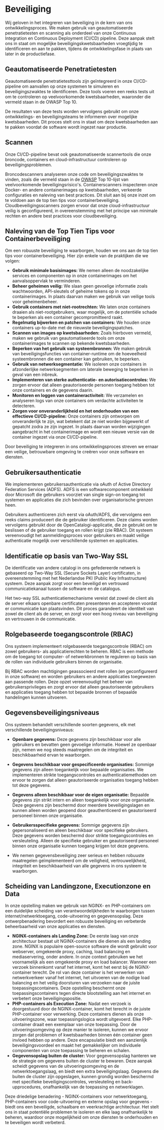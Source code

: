 # Beveiliging

Wij geloven in het integreren van beveiliging in de kern van ons ontwikkelingsproces. We maken gebruik van geautomatiseerde penetratietesten en scanning als onderdeel van onze Continuous Integration en Continuous Deployment (CI/CD) pipeline. Deze aanpak stelt ons in staat om mogelijke beveiligingskwetsbaarheden vroegtijdig te identificeren en aan te pakken, tijdens de ontwikkelingsfase in plaats van later in de productiefase.

## Geautomatiseerde Penetratietesten

Geautomatiseerde penetratietesttools zijn geïntegreerd in onze CI/CD-pipeline om aanvallen op onze systemen te simuleren en beveiligingszwaktes te identificeren. Deze tools voeren een reeks tests uit om te controleren op veelvoorkomende kwetsbaarheden, waaronder die vermeld staan in de OWASP Top 10.

De resultaten van deze tests worden vervolgens gebruikt om onze ontwikkelings- en beveiligingsteams te informeren over mogelijke kwetsbaarheden. Dit proces stelt ons in staat om deze kwetsbaarheden aan te pakken voordat de software wordt ingezet naar productie.

## Scannen

Onze CI/CD-pipeline bevat ook geautomatiseerde scannertools die onze broncode, containers en cloud-infrastructuur controleren op beveiligingsproblemen.

Broncodescanners analyseren onze code om beveiligingszwaktes te vinden, zoals die vermeld staan in de [OWASP](https://owasp.org/) Top 10-lijst van veelvoorkomende beveiligingsrisico's.
Containerscanners inspecteren onze Docker- en andere containerimages op kwetsbaarheden, verkeerde configuraties en naleving van best practices. Dit sluit aan bij onze inzet om te voldoen aan de top tien tips voor containerbeveiliging.
Cloudbeveiligingsscanners zorgen ervoor dat onze cloud-infrastructuur veilig is geconfigureerd, in overeenstemming met het principe van minimale rechten en andere best practices voor cloudbeveiliging.

## Naleving van de Top Tien Tips voor Containerbeveiliging

Om een robuuste beveiliging te waarborgen, houden we ons aan de top tien tips voor containerbeveiliging. Hier zijn enkele van de praktijken die we volgen:

* **Gebruik minimale basisimages:** We nemen alleen de noodzakelijke services en componenten op in onze containerimages om het aanvalsoppervlak te verminderen.
* **Beheer geheimen veilig:** We slaan geen gevoelige informatie zoals wachtwoorden, API-sleutels of geheime tokens op in onze containerimages. In plaats daarvan maken we gebruik van veilige tools voor geheimenbeheer.
* **Gebruik containers met niet-rootrechten:** We laten onze containers draaien als niet-rootgebruikers, waar mogelijk, om de potentiële schade te beperken als een container gecompromitteerd raakt.
* **Regelmatig bijwerken en patchen van containers:** We houden onze containers up-to-date met de nieuwste beveiligingspatches.
* **Scannen van images op kwetsbaarheden:** Zoals hierboven vermeld, maken we gebruik van geautomatiseerde tools om onze containerimages te scannen op bekende kwetsbaarheden.
* **Beperken van het gebruik van systeembronnen:** We maken gebruik van beveiligingsfuncties van container-runtime om de hoeveelheid systeembronnen die een container kan gebruiken, te beperken.
* **Gebruik van netwerksegmentatie:** We isoleren onze containers in afzonderlijke netwerksegmenten om laterale beweging te beperken in geval van een inbreuk.
* **Implementeren van sterke authenticatie- en autorisatiecontroles:** We zorgen ervoor dat alleen geautoriseerde personen toegang hebben tot onze containers en de gegevens daarin.
* **Monitoren en loggen van containeractiviteit:** We verzamelen en analyseren logs van onze containers om verdachte activiteiten te detecteren.
* **Zorgen voor onveranderlijkheid en het onderhouden van een effectieve CI/CD-pipeline:** Onze containers zijn ontworpen om onveranderlijk te zijn, wat betekent dat ze niet worden bijgewerkt of gepatcht zodra ze zijn ingezet. In plaats daarvan worden wijzigingen aangebracht in het containerimage en wordt een nieuwe versie van de container ingezet via onze CI/CD-pipeline.

Door beveiliging te integreren in ons ontwikkelingsproces streven we ernaar een veilige, betrouwbare omgeving te creëren voor onze software en diensten.

## Gebruikersauthenticatie

We implementeren gebruikersauthenticatie via oAuth of Active Directory Federation Services (ADFS). ADFS is een softwarecomponent ontwikkeld door Microsoft die gebruikers voorziet van single sign-on toegang tot systemen en applicaties die zich bevinden over organisatorische grenzen heen.

Gebruikers authenticeren zich eerst via oAuth/ADFS, die vervolgens een reeks claims produceert die de gebruiker identificeren. Deze claims worden vervolgens gebruikt door de OpenCatalogi-applicatie, die ze gebruikt om te beslissen of de gebruiker toegang en rollen krijgt (zie RBAC). Dit systeem vereenvoudigt het aanmeldingsproces voor gebruikers en maakt veilige authenticatie mogelijk over verschillende systemen en applicaties.

## Identificatie op basis van Two-Way SSL

De identificatie van andere catalogi in ons gefedereerde netwerk is gebaseerd op Two-Way SSL (Secure Sockets Layer) certificaten, in overeenstemming met het Nederlandse PKI (Public Key Infrastructure) systeem. Deze aanpak zorgt voor een beveiligd en vertrouwd communicatiekanaal tussen de software en de catalogus.

Het two-way SSL authenticatiemechanisme vereist dat zowel de client als de server elkaars openbare certificaten presenteren en accepteren voordat er communicatie kan plaatsvinden. Dit proces garandeert de identiteit van zowel de client als de server, en zorgt voor een hoog niveau van beveiliging en vertrouwen in de communicatie.

## Rolgebaseerde toegangscontrole (RBAC)

Ons systeem implementeert rolgebaseerde toegangscontrole (RBAC) om zowel gebruikers- als applicatierechten te beheren. RBAC is een methode om de toegang tot computer- of netwerkbronnen te reguleren op basis van de rollen van individuele gebruikers binnen de organisatie.

Bij RBAC worden machtigingen geassocieerd met rollen (en geconfigureerd in onze software) en worden gebruikers en andere applicaties toegewezen aan passende rollen. Deze opzet vereenvoudigt het beheer van gebruikersprivileges en zorgt ervoor dat alleen geautoriseerde gebruikers en applicaties toegang hebben tot bepaalde bronnen of bepaalde handelingen kunnen uitvoeren.

## Gegevensbeveiligingsniveaus

Ons systeem behandelt verschillende soorten gegevens, elk met verschillende beveiligingsniveaus:

* **Openbare gegevens:** Deze gegevens zijn beschikbaar voor alle gebruikers en bevatten geen gevoelige informatie. Hoewel ze openbaar zijn, nemen we nog steeds maatregelen om de integriteit en beschikbaarheid ervan te waarborgen.

* **Gegevens beschikbaar voor gespecificeerde organisaties:** Sommige gegevens zijn alleen toegankelijk voor bepaalde organisaties. We implementeren strikte toegangscontroles en authenticatiemethoden om ervoor te zorgen dat alleen geautoriseerde organisaties toegang hebben tot deze gegevens.

* **Gegevens alleen beschikbaar voor de eigen organisatie:** Bepaalde gegevens zijn strikt intern en alleen toegankelijk voor onze organisatie. Deze gegevens zijn beschermd door meerdere beveiligingslagen en kunnen alleen worden geopend door geauthenticeerd en geautoriseerd personeel binnen onze organisatie.

* **Gebruikersspecifieke gegevens:** Sommige gegevens zijn gepersonaliseerd en alleen beschikbaar voor specifieke gebruikers. Deze gegevens worden beschermd door strikte toegangscontroles en versleuteling. Alleen de specifieke gebruiker en geautoriseerd personeel binnen onze organisatie kunnen toegang krijgen tot deze gegevens.

* We nemen gegevensbeveiliging zeer serieus en hebben robuuste maatregelen geïmplementeerd om de veiligheid, vertrouwelijkheid, integriteit en beschikbaarheid van alle gegevens in ons systeem te waarborgen.

## Scheiding van Landingzone, Executionzone en Data

In onze opstelling maken we gebruik van NGINX- en PHP-containers om een ​​duidelijke scheiding van verantwoordelijkheden te waarborgen tussen internet/netwerktoegang, code-uitvoering en gegevensopslag. Deze ontwerpbenadering bevordert een robuuste beveiliging en verbeterde beheerbaarheid van onze applicaties en diensten.

* **NGINX-containers als Landing Zone:** De eerste laag van onze architectuur bestaat uit NGINX-containers die dienen als een landing zone. NGINX is populaire open-source software die wordt gebruikt voor webserver, omgekeerde proxy, caching, load balancing en mediaservering, onder andere. In onze context gebruiken we het voornamelijk als een omgekeerde proxy en load balancer. Wanneer een verzoek binnenkomt vanaf het internet, komt het eerst bij de NGINX-container terecht. De rol van deze container is het verwerken van netwerkverkeer vanaf het internet, het uitvoeren van de nodige load balancing en het veilig doorsturen van verzoeken naar de juiste toepassingscontainers. Deze opstelling beschermt onze toepassingscontainers tegen directe blootstelling aan het internet en verbetert onze beveiligingspositie.
* **PHP-containers als Execution Zone:** Nadat een verzoek is doorgestuurd door de NGINX-container, komt het terecht in de juiste PHP-container voor verwerking. Deze containers dienen als onze uitvoeringszone, waar toepassingslogica wordt uitgevoerd. Elke PHP-container draait een exemplaar van onze toepassing. Door de uitvoeringsomgeving op deze manier te isoleren, kunnen we ervoor zorgen dat problemen of kwetsbaarheden binnen één container geen invloed hebben op andere. Deze encapsulatie biedt een aanzienlijk beveiligingsvoordeel en maakt het gemakkelijker om individuele componenten van onze toepassing te beheren en schalen.
* **Gegevensopslag buiten de cluster:** Voor gegevensopslag hanteren we de strategie om gegevens buiten de cluster te bewaren. Deze aanpak scheidt gegevens van de uitvoeringsomgeving en de netwerktoegangslaag, en biedt een extra beveiligingslaag. Gegevens die buiten de cluster zijn opgeslagen, kunnen grondig worden beschermd met specifieke beveiligingscontroles, versleuteling en back-upprocedures, onafhankelijk van de toepassing en netwerklagen.

Deze driedelige benadering - NGINX-containers voor netwerktoegang, PHP-containers voor code-uitvoering en externe opslag voor gegevens - biedt ons een beveiligde, schaalbare en veerkrachtige architectuur. Het stelt ons in staat potentiële problemen te isoleren en elke laag onafhankelijk te beheren, waardoor onze mogelijkheid om onze diensten te onderhouden en te beveiligen wordt verbeterd.
